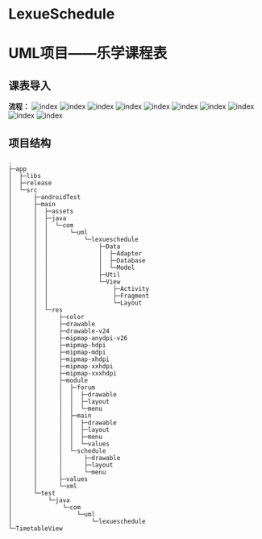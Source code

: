 # LexueSchedule
# UML项目——乐学课程表

## 课表导入

 **流程：**
 ![index](https://github.com/guoxiaofan980520/LexueSchedule/raw/master/MyImages/1.png)
 ![index](https://github.com/guoxiaofan980520/LexueSchedule/raw/master/MyImages/2.png)
 ![index](https://github.com/guoxiaofan980520/LexueSchedule/raw/master/MyImages/3.jpg)
 ![index](https://github.com/guoxiaofan980520/LexueSchedule/raw/master/MyImages/4.jpg)
 ![index](https://github.com/guoxiaofan980520/LexueSchedule/raw/master/MyImages/5.png)
 ![index](https://github.com/guoxiaofan980520/LexueSchedule/raw/master/MyImages/6.jpg)
 ![index](https://github.com/guoxiaofan980520/LexueSchedule/raw/master/MyImages/7.jpg)
 ![index](https://github.com/guoxiaofan980520/LexueSchedule/raw/master/MyImages/8.jpg)
 ![index](https://github.com/guoxiaofan980520/LexueSchedule/raw/master/MyImages/9.jpg)
 ![index](https://github.com/guoxiaofan980520/LexueSchedule/raw/master/MyImages/10.png)

## 项目结构
```
.
├─app
│  ├─libs
│  ├─release
│  └─src
│      ├─androidTest
│      ├─main
│      │  ├─assets
│      │  ├─java
│      │  │  └─com
│      │  │      └─uml
│      │  │          └─lexueschedule
│      │  │              ├─Data
│      │  │              │  ├─Adapter
│      │  │              │  ├─Database
│      │  │              │  └─Model
│      │  │              ├─Util
│      │  │              └─View
│      │  │                  ├─Activity
│      │  │                  ├─Fragment
│      │  │                  └─Layout
│      │  └─res
│      │      ├─color
│      │      ├─drawable
│      │      ├─drawable-v24
│      │      ├─mipmap-anydpi-v26
│      │      ├─mipmap-hdpi
│      │      ├─mipmap-mdpi
│      │      ├─mipmap-xhdpi
│      │      ├─mipmap-xxhdpi
│      │      ├─mipmap-xxxhdpi
│      │      ├─module
│      │      │  ├─forum
│      │      │  │  ├─drawable
│      │      │  │  ├─layout
│      │      │  │  └─menu
│      │      │  ├─main
│      │      │  │  ├─drawable
│      │      │  │  ├─layout
│      │      │  │  ├─menu
│      │      │  │  └─values
│      │      │  └─schedule
│      │      │      ├─drawable
│      │      │      ├─layout
│      │      │      └─menu
│      │      ├─values
│      │      └─xml
│      └─test
│          └─java
│              └─com
│                  └─uml
│                      └─lexueschedule
└─TimetableView
```

